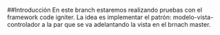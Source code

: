 ##Introducción
En este branch estaremos realizando pruebas con el framework code igniter.
 La idea es implementar el patrón: modelo-vista-controlador a la par que se va adelantando la vista en el brnach master.

 
